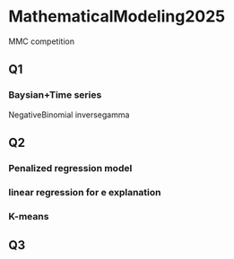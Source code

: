 # MathematicalModeling2025
MMC competition


## Q1

### Baysian+Time series

NegativeBinomial
inversegamma


## Q2


### Penalized regression model

### linear regression for e explanation

### K-means



## Q3
